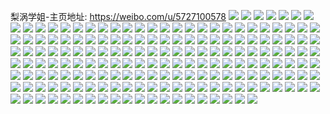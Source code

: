 梨涡学姐-主页地址: https://weibo.com/u/5727100578 
![](https://wx4.sinaimg.cn/mw2000/006fAktYly1h9gchq7hr6j31fp1z4x45.jpg) 
![](https://wx4.sinaimg.cn/mw2000/006fAktYly1h9gchru3r7j31o0280u0x.jpg) 
![](https://wx4.sinaimg.cn/mw2000/006fAktYly1h9e7j6y2xzj32c0340e83.jpg) 
![](https://wx4.sinaimg.cn/mw2000/006fAktYly1h9e7jakle2j31o02801ky.jpg) 
![](https://wx4.sinaimg.cn/mw2000/006fAktYly1h9e7jgkz8qj32c0340hdv.jpg) 
![](https://wx4.sinaimg.cn/mw2000/006fAktYly1h9e7jda7tbj329y2xqqv8.jpg) 
![](https://wx4.sinaimg.cn/mw2000/006fAktYly1h9e7j8zdmxj32c0340b2b.jpg) 
![](https://wx4.sinaimg.cn/mw2000/006fAktYly1h9e4tsu1yfj32c0340e83.jpg) 
![](https://wx4.sinaimg.cn/mw2000/006fAktYly1h9e4ta747jj329y2xqqv8.jpg) 
![](https://wx4.sinaimg.cn/mw2000/006fAktYly1h9e4tqbhiij32c0340hdv.jpg) 
![](https://wx4.sinaimg.cn/mw2000/006fAktYly1h9e4tkryh6j31o02801ky.jpg) 
![](https://wx4.sinaimg.cn/mw2000/006fAktYly1h9e4t7bkcij32b735sb2c.jpg) 
![](https://wx4.sinaimg.cn/mw2000/006fAktYly1h9e4tnmlzdj32c0340b2b.jpg) 
![](https://wx4.sinaimg.cn/mw2000/006fAktYly1h9e4t4owjkj31us1huhdt.jpg) 
![](https://wx4.sinaimg.cn/mw2000/006fAktYly1h9e4tj8lc3j31o02801ky.jpg) 
![](https://wx4.sinaimg.cn/mw2000/006fAktYly1h9e4ty87wgj32c0340kjn.jpg) 
![](https://wx4.sinaimg.cn/mw2000/006fAktYly1h9e4tuxn6wj320b2q5qv6.jpg) 
![](https://wx4.sinaimg.cn/mw2000/006fAktYly1h9e4u0yk1zj32c0340npf.jpg) 
![](https://wx4.sinaimg.cn/mw2000/006fAktYly1h9bo6mrqtyj30y119ewvu.jpg) 
![](https://wx4.sinaimg.cn/mw2000/006fAktYly1h9bo6tq3fyj3340340u13.jpg) 
![](https://wx4.sinaimg.cn/mw2000/006fAktYly1h9bo6ltrfzj31ak1t21kx.jpg) 
![](https://wx4.sinaimg.cn/mw2000/006fAktYly1h9bo6qbncjj31lv1r1kjl.jpg) 
![](https://wx4.sinaimg.cn/mw2000/006fAktYly1h9bo6ouqw6j32c03407wj.jpg) 
![](https://wx4.sinaimg.cn/mw2000/006fAktYly1h9bo6w39tcj32c0340kjn.jpg) 
![](https://wx4.sinaimg.cn/mw2000/006fAktYly1h95gk0n8sdj30zo1hp42s.jpg) 
![](https://wx4.sinaimg.cn/mw2000/006fAktYly1h9025u5409j31yr2e4qv6.jpg) 
![](https://wx4.sinaimg.cn/mw2000/006fAktYly1h9025vro7bj31oc2kgb2b.jpg) 
![](https://wx4.sinaimg.cn/mw2000/006fAktYly1h9025yrk93j32c0340qvc.jpg) 
![](https://wx4.sinaimg.cn/mw2000/006fAktYly1h8rzy6u3zaj32me2c0x6q.jpg) 
![](https://wx4.sinaimg.cn/mw2000/006fAktYly1h83qd77chcj31o02804qq.jpg) 
![](https://wx4.sinaimg.cn/mw2000/006fAktYly1h83qd5fe1cj31o02804qq.jpg) 
![](https://wx4.sinaimg.cn/mw2000/006fAktYly1h7ujbbmidcj31o0280kar.jpg) 
![](https://wx4.sinaimg.cn/mw2000/006fAktYly1h7ujbchsmqj31o0280asw.jpg) 
![](https://wx4.sinaimg.cn/mw2000/006fAktYly1h7ujbgxhi0j31o026s1kx.jpg) 
![](https://wx4.sinaimg.cn/mw2000/006fAktYly1h7ujbddfpkj31o0280ng0.jpg) 
![](https://wx4.sinaimg.cn/mw2000/006fAktYly1h7tfr4suq8j32801o01kx.jpg) 
![](https://wx4.sinaimg.cn/mw2000/006fAktYly1h7tfr3e3ktj327y1nz4pr.jpg) 
![](https://wx4.sinaimg.cn/mw2000/006fAktYly1h7tfr1qs5rj31og2tgkjl.jpg) 
![](https://wx4.sinaimg.cn/mw2000/006fAktYly1h7tfr0sb2uj31o0280npd.jpg) 
![](https://wx4.sinaimg.cn/mw2000/006fAktYly1h7s8kd4sirj31o0280e81.jpg) 
![](https://wx4.sinaimg.cn/mw2000/006fAktYly1h7pk7yihk7j322n2qux6p.jpg) 
![](https://wx4.sinaimg.cn/mw2000/006fAktYly1h7pftpu60hj30c707emxn.jpg) 
![](https://wx4.sinaimg.cn/mw2000/006fAktYly1h7pftq4ao3j30ca086dgk.jpg) 
![](https://wx4.sinaimg.cn/mw2000/006fAktYly1h7niw10291j30ma0fm3zv.jpg) 
![](https://wx4.sinaimg.cn/mw2000/006fAktYly1h7efrs12f6j31o02807wh.jpg) 
![](https://wx4.sinaimg.cn/mw2000/006fAktYly1h7efrwg89hj31m824iu0x.jpg) 
![](https://wx4.sinaimg.cn/mw2000/006fAktYly1h7efrvlp66j32c1340kjm.jpg) 
![](https://wx4.sinaimg.cn/mw2000/006fAktYly1h7efrwwdorj30v90npaci.jpg) 
![](https://wx4.sinaimg.cn/mw2000/006fAktYly1h7efrx5itjj30n012cjt5.jpg) 
![](https://wx4.sinaimg.cn/mw2000/006fAktYly1h7efs1j05mj32801o0e82.jpg) 
![](https://wx4.sinaimg.cn/mw2000/006fAktYly1h7efs24vqzj31o0280tl7.jpg) 
![](https://wx4.sinaimg.cn/mw2000/006fAktYly1h7eatzbfbjj322d2j3qv5.jpg) 
![](https://wx4.sinaimg.cn/mw2000/006fAktYly1h7eau0l26zj32c0340kjm.jpg) 
![](https://wx4.sinaimg.cn/mw2000/006fAktYly1h78j3k8qr7j31o1280tic.jpg) 
![](https://wx4.sinaimg.cn/mw2000/006fAktYly1h78j3lf34wj31o02807wh.jpg) 
![](https://wx4.sinaimg.cn/mw2000/006fAktYly1h77ipz8ohuj30ug0v7gp5.jpg) 
![](https://wx4.sinaimg.cn/mw2000/006fAktYly1h77iq1zcnoj31o02804b8.jpg) 
![](https://wx4.sinaimg.cn/mw2000/006fAktYly1h71li3k7v3j31o0280dnq.jpg) 
![](https://wx4.sinaimg.cn/mw2000/006fAktYly1h71lhzipiaj31o0280qv5.jpg) 
![](https://wx4.sinaimg.cn/mw2000/006fAktYly1h71li9d5usj31o0280gt7.jpg) 
![](https://wx4.sinaimg.cn/mw2000/006fAktYly1h71lie00bqj31o0280dn2.jpg) 
![](https://wx4.sinaimg.cn/mw2000/006fAktYly1h6zdqmif6pj31o0280djt.jpg) 
![](https://wx4.sinaimg.cn/mw2000/006fAktYly1h6vxl6zhzqj32dc35s7fw.jpg) 
![](https://wx4.sinaimg.cn/mw2000/006fAktYly1h6vxmhwkeuj324r2ucb2e.jpg) 
![](https://wx4.sinaimg.cn/mw2000/006fAktYly1h6vxm9hl8rj32co35shdv.jpg) 
![](https://wx4.sinaimg.cn/mw2000/006fAktYly1h6vxm3bff1j33403407wv.jpg) 
![](https://wx4.sinaimg.cn/mw2000/006fAktYly1h6vxkxilerj335s2dc1l1.jpg) 
![](https://wx4.sinaimg.cn/mw2000/003dQCv3ly8h6vrb2v0hpj60ku170dlq02.jpg) 
![](https://wx4.sinaimg.cn/mw2000/006fAktYly1h6q7stnh8gj316h1m1b29.jpg) 
![](https://wx4.sinaimg.cn/mw2000/006fAktYly1h6px28aa6nj31o0280hdt.jpg) 
![](https://wx4.sinaimg.cn/mw2000/006fAktYly1h6j75vgea6j31yr2mcnpe.jpg) 
![](https://wx4.sinaimg.cn/mw2000/006fAktYly1h6j763os7oj32692wcnpf.jpg) 
![](https://wx4.sinaimg.cn/mw2000/006fAktYly1h6j75u0qpaj32c0340npf.jpg) 
![](https://wx4.sinaimg.cn/mw2000/006fAktYly1h6hvjtj5puj31o0280u0x.jpg) 
![](https://wx4.sinaimg.cn/mw2000/006fAktYly1h6hvk1y40aj31o0280qv5.jpg) 
![](https://wx4.sinaimg.cn/mw2000/006fAktYly1h6hvjof32gj31o02801ky.jpg) 
![](https://wx4.sinaimg.cn/mw2000/006fAktYly1h6hvji6afsj31o0280u0x.jpg) 
![](https://wx4.sinaimg.cn/mw2000/006fAktYly1h6b390qcryj31z32msx6p.jpg) 
![](https://wx4.sinaimg.cn/mw2000/006fAktYly1h69quknll4j32c0340hdu.jpg) 
![](https://wx4.sinaimg.cn/mw2000/006fAktYly1h69qumyo73j324w2ukhdt.jpg) 
![](https://wx4.sinaimg.cn/mw2000/006fAktYly1h69qum8vsaj326l2mznpe.jpg) 
![](https://wx4.sinaimg.cn/mw2000/006fAktYly1h66ghv5tvvj31o023gqu9.jpg) 
![](https://wx4.sinaimg.cn/mw2000/006fAktYly1h66ghotgj4j31ar1qcb29.jpg) 
![](https://wx4.sinaimg.cn/mw2000/006fAktYly1h66ghqu5zrj3340340e84.jpg) 
![](https://wx4.sinaimg.cn/mw2000/006fAktYly1h66gh9wf7hj30n01en7fq.jpg) 
![](https://wx4.sinaimg.cn/mw2000/006fAktYly1h66ghav3htj30w3140dk3.jpg) 
![](https://wx4.sinaimg.cn/mw2000/006fAktYly1h66ghdhsauj3340340qv8.jpg) 
![](https://wx4.sinaimg.cn/mw2000/006fAktYly1h66ghlguptj3340340kjo.jpg) 
![](https://wx4.sinaimg.cn/mw2000/006fAktYly1h66ghnpddbj3340340kjn.jpg) 
![](https://wx4.sinaimg.cn/mw2000/006fAktYly1h66ghftn5mj32by340npe.jpg) 
![](https://wx4.sinaimg.cn/mw2000/006fAktYly1h669qmdevbj30n01dsqcp.jpg) 
![](https://wx4.sinaimg.cn/mw2000/006fAktYly1h630rpgho9j32bu33se83.jpg) 
![](https://wx4.sinaimg.cn/mw2000/006fAktYly1h630rqn2g6j32c034mnpd.jpg) 
![](https://wx4.sinaimg.cn/mw2000/006fAktYly1h5wn3c64lxj30mj0srdn1.jpg) 
![](https://wx4.sinaimg.cn/mw2000/006fAktYly1h5tq5mjfy3j32c0340u0y.jpg) 
![](https://wx4.sinaimg.cn/mw2000/006fAktYly1h5tq5nhld5j32a431h1ky.jpg) 
![](https://wx4.sinaimg.cn/mw2000/006fAktYly1h5md4cs4dsj30lz0riahx.jpg) 
![](https://wx4.sinaimg.cn/mw2000/006fAktYly1h5md4dj98bj31zh2s1kjm.jpg) 
![](https://wx4.sinaimg.cn/mw2000/006fAktYly1h5md48jvsij311v1gmavt.jpg) 
![](https://wx4.sinaimg.cn/mw2000/006fAktYly1h5md4fnjghj31wi2oqb2a.jpg) 
![](https://wx4.sinaimg.cn/mw2000/006fAktYly1h5md4gpc5fj32c0340qv6.jpg) 
![](https://wx4.sinaimg.cn/mw2000/006fAktYly1h5ivoftb0ej30n01dsnjx.jpg) 
![](https://wx4.sinaimg.cn/mw2000/006fAktYly1h5fuzz2racj30n01dsajk.jpg) 
![](https://wx4.sinaimg.cn/mw2000/006fAktYly1h5ftu6ls1jj32c03404qr.jpg) 
![](https://wx4.sinaimg.cn/mw2000/006fAktYly1h5bc0b6njuj31o0280u0y.jpg) 
![](https://wx4.sinaimg.cn/mw2000/006fAktYly1h5bc09psr0j31o0280u0y.jpg) 
![](https://wx4.sinaimg.cn/mw2000/006fAktYly1h57d91v43yj32c0340e83.jpg) 
![](https://wx4.sinaimg.cn/mw2000/006fAktYly1h57d90cpljj32c03401kz.jpg) 
![](https://wx4.sinaimg.cn/mw2000/006fAktYly1h57d8x8u0bj32c03404qr.jpg) 
![](https://wx4.sinaimg.cn/mw2000/006fAktYly1h57d8sr04aj32c0340x6q.jpg) 
![](https://wx4.sinaimg.cn/mw2000/006fAktYly1h57d97fc3qj32c03401kz.jpg) 
![](https://wx4.sinaimg.cn/mw2000/006fAktYly1h57d8orvbij32c0340x6q.jpg) 
![](https://wx4.sinaimg.cn/mw2000/006fAktYly1h57d94gsqhj32c0340qv6.jpg) 
![](https://wx4.sinaimg.cn/mw2000/006fAktYly1h57d8yjg2aj32c03407wj.jpg) 
![](https://wx4.sinaimg.cn/mw2000/006fAktYly1h57d8ui000j32c0340x6q.jpg) 
![](https://wx4.sinaimg.cn/mw2000/006fAktYly1h57d8vtpbtj33402c0e83.jpg) 
![](https://wx4.sinaimg.cn/mw2000/006fAktYly1h57d8raolfj32c0340x6q.jpg) 
![](https://wx4.sinaimg.cn/mw2000/006fAktYly1h57d93640pj32c0340u0y.jpg) 
![](https://wx4.sinaimg.cn/mw2000/006fAktYly1h57d9a7ceaj33402c0hdu.jpg) 
![](https://wx4.sinaimg.cn/mw2000/006fAktYly1h5417w2467j31dy1kfkg5.jpg) 
![](https://wx4.sinaimg.cn/mw2000/006fAktYly1h541854im6j32c03407wm.jpg) 
![](https://wx4.sinaimg.cn/mw2000/006fAktYly1h54186zopcj31w62iw1ky.jpg) 
![](https://wx4.sinaimg.cn/mw2000/006fAktYly1h5417wyn61j30rc11awwr.jpg) 
![](https://wx4.sinaimg.cn/mw2000/006fAktYly1h5417z9wmaj322o340qv6.jpg) 
![](https://wx4.sinaimg.cn/mw2000/006fAktYly1h5417ujr64j31o027kx6p.jpg) 
![](https://wx4.sinaimg.cn/mw2000/006fAktYly1h50uiu1v70j32c0340u0y.jpg) 
![](https://wx4.sinaimg.cn/mw2000/006fAktYgy1h4rnntl7k3j32c0340x6s.jpg) 
![](https://wx4.sinaimg.cn/mw2000/006fAktYgy1h4rnn7lo1lj31yg2lye82.jpg) 
![](https://wx4.sinaimg.cn/mw2000/006fAktYgy1h4rnng7zfoj32c033zu0y.jpg) 
![](https://wx4.sinaimg.cn/mw2000/006fAktYgy1h4rnn0jyk5j32c0340e82.jpg) 
![](https://wx4.sinaimg.cn/mw2000/006fAktYgy1h4q0100g1ij31bn1roe81.jpg) 
![](https://wx4.sinaimg.cn/mw2000/006fAktYgy1h4q00de3ejj31d81xre81.jpg) 
![](https://wx4.sinaimg.cn/mw2000/006fAktYgy1h4q00w3cgrj31d11z5hdt.jpg) 
![](https://wx4.sinaimg.cn/mw2000/006fAktYgy1h4p9h4pfa2j32c0340b2a.jpg) 
![](https://wx4.sinaimg.cn/mw2000/006fAktYgy1h4p9hawzj7j328k2zb1kz.jpg) 
![](https://wx4.sinaimg.cn/mw2000/006fAktYgy1h4p9h2kbnhj30mw0ni462.jpg) 
![](https://wx4.sinaimg.cn/mw2000/006fAktYly1h4id3a0v5zj31o02801ky.jpg) 
![](https://wx4.sinaimg.cn/mw2000/006fAktYly1h4id3djyhnj32c0340e82.jpg) 
![](https://wx4.sinaimg.cn/mw2000/006fAktYly1h4id3szr2nj31o0280x6p.jpg) 
![](https://wx4.sinaimg.cn/mw2000/006fAktYly1h4id3jw8udj31pv1o0b29.jpg) 
![](https://wx4.sinaimg.cn/mw2000/006fAktYly1h4id3cg0egj31o0280qv5.jpg) 
![](https://wx4.sinaimg.cn/mw2000/006fAktYly1h4id3pswp0j32801o0b2a.jpg) 
![](https://wx4.sinaimg.cn/mw2000/006fAktYly1h4id3vrdsqj31o02801ky.jpg) 
![](https://wx4.sinaimg.cn/mw2000/006fAktYly1h4id3z5sdvj31o02801ky.jpg) 
![](https://wx4.sinaimg.cn/mw2000/006fAktYly1h4id3n1s19j31ns1o01kx.jpg) 
![](https://wx4.sinaimg.cn/mw2000/006fAktYly1h4id3lbvcfj3340340u0y.jpg) 
![](https://wx4.sinaimg.cn/mw2000/006fAktYly1h4id3fzptuj32c02c0hdw.jpg) 
![](https://wx4.sinaimg.cn/mw2000/006fAktYly1h4id405d8ej32c0340u0x.jpg) 
![](https://wx4.sinaimg.cn/mw2000/006fAktYly1h4id426kxej32c0340b2b.jpg) 
![](https://wx4.sinaimg.cn/mw2000/006fAktYly1h4id45q377j32801o0hdu.jpg) 
![](https://wx4.sinaimg.cn/mw2000/006fAktYly1h4id3ham1mj334033a1ky.jpg) 
![](https://wx4.sinaimg.cn/mw2000/006fAktYly1h4id4a86h5j3280280u0y.jpg) 
![](https://wx4.sinaimg.cn/mw2000/006fAktYly1h4id379kmij33403404qq.jpg) 
![](https://wx4.sinaimg.cn/mw2000/006fAktYly1h4id4bgmrej3340340npe.jpg) 
![](https://wx4.sinaimg.cn/mw2000/006fAktYly1h4b3bj7grzj30u0140gr1.jpg) 
![](https://wx4.sinaimg.cn/mw2000/006fAktYly1h4b3bk1woij30u0148wln.jpg) 
![](https://wx4.sinaimg.cn/mw2000/006fAktYly1h4b3bl2srfj30u0140dog.jpg) 
![](https://wx4.sinaimg.cn/mw2000/006fAktYly1h4b3bi6t2hj30rp10xqa2.jpg) 
![](https://wx4.sinaimg.cn/mw2000/006fAktYly1h47l9uj3cpj30u0190k27.jpg) 
![](https://wx4.sinaimg.cn/mw2000/006fAktYly1h47l9wvne4j30u01a2won.jpg) 
![](https://wx4.sinaimg.cn/mw2000/006fAktYly1h47l9zfjybj30u0190qf5.jpg) 
![](https://wx4.sinaimg.cn/mw2000/006fAktYly1h47la10ui1j30u0190n58.jpg) 
![](https://wx4.sinaimg.cn/mw2000/006fAktYly1h47l8wmjzlj30u0190qd4.jpg) 
![](https://wx4.sinaimg.cn/mw2000/006fAktYly1h47l90tac3j30u0190n7h.jpg) 
![](https://wx4.sinaimg.cn/mw2000/006fAktYly1h47l8te5gij30u0190drr.jpg) 
![](https://wx4.sinaimg.cn/mw2000/006fAktYly1h47l8yq9y0j30u019047s.jpg) 
![](https://wx4.sinaimg.cn/mw2000/006fAktYly1h46gsmtaxij30u0190wq6.jpg) 
![](https://wx4.sinaimg.cn/mw2000/006fAktYly1h46gsn6k54j30u0190qeo.jpg) 
![](https://wx4.sinaimg.cn/mw2000/006fAktYly1h46gsmb62sj30u0190qe8.jpg) 
![](https://wx4.sinaimg.cn/mw2000/006fAktYly1h46gsljm5uj30u0155146.jpg) 
![](https://wx4.sinaimg.cn/mw2000/006fAktYly1h42zsblhmlj32dc35s4qq.jpg) 
![](https://wx4.sinaimg.cn/mw2000/006fAktYly1h42zscwlsaj333z33ze82.jpg) 
![](https://wx4.sinaimg.cn/mw2000/006fAktYly1h40pv85wrwj30u0140gwj.jpg) 
![](https://wx4.sinaimg.cn/mw2000/006fAktYly1h40pv7u3foj30u0140k38.jpg) 
![](https://wx4.sinaimg.cn/mw2000/006fAktYly1h40pv6w28uj30u00u0n1t.jpg) 
![](https://wx4.sinaimg.cn/mw2000/006fAktYly1h40pv79z3zj30u014045c.jpg) 
![](https://wx4.sinaimg.cn/mw2000/006fAktYly1h3u5nxpjzej30u0140jx8.jpg) 
